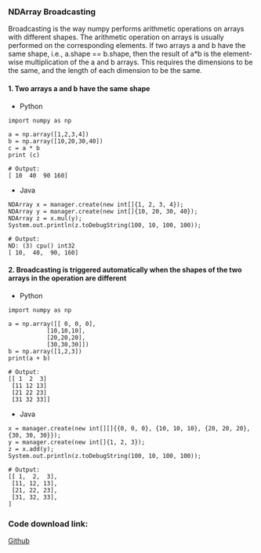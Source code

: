 
### NDArray Broadcasting
Broadcasting is the way numpy performs arithmetic operations on arrays with different shapes. The arithmetic operation on arrays is usually performed on the corresponding elements. If two arrays a and b have the same shape, i.e., a.shape == b.shape, then the result of a*b is the element-wise multiplication of the a and b arrays. This requires the dimensions to be the same, and the length of each dimension to be the same.

#### 1. Two arrays a and b have the same shape
- Python
```text
import numpy as np 
 
a = np.array([1,2,3,4]) 
b = np.array([10,20,30,40]) 
c = a * b 
print (c)

# Output:
[ 10  40  90 160]
```

- Java
```text
NDArray x = manager.create(new int[]{1, 2, 3, 4});
NDArray y = manager.create(new int[]{10, 20, 30, 40});
NDArray z = x.mul(y);
System.out.println(z.toDebugString(100, 10, 100, 100));

# Output:
ND: (3) cpu() int32
[ 10,  40,  90, 160]
```

#### 2. Broadcasting is triggered automatically when the shapes of the two arrays in the operation are different
- Python
```text
import numpy as np 
 
a = np.array([[ 0, 0, 0],
           [10,10,10],
           [20,20,20],
           [30,30,30]])
b = np.array([1,2,3])
print(a + b)

# Output:
[[ 1  2  3]
 [11 12 13]
 [21 22 23]
 [31 32 33]]
```

- Java
```text
x = manager.create(new int[][]{{0, 0, 0}, {10, 10, 10}, {20, 20, 20}, {30, 30, 30}});
y = manager.create(new int[]{1, 2, 3});
z = x.add(y);
System.out.println(z.toDebugString(100, 10, 100, 100));

# Output:
[[ 1,  2,  3],
 [11, 12, 13],
 [21, 22, 23],
 [31, 32, 33],
]
```


### Code download link: 
[Github](https://github.com/mymagicpower/AIAS/blob/main/0_tutorials/ndarray_lessons/src/main/java/me/aias/example/No4BroadcastExample.java)    
